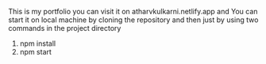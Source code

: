 This is my portfolio you can visit it on atharvkulkarni.netlify.app and 
You can start it on local machine by cloning the repository and then just by using two commands in the project directory 
1. npm install
2. npm start
